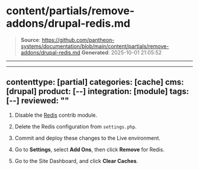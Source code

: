 # content/partials/remove-addons/drupal-redis.md

> **Source**: https://github.com/pantheon-systems/documentation/blob/main/content/partials/remove-addons/drupal-redis.md
> **Generated**: 2025-10-01 21:05:52

---

---
contenttype: [partial]
categories: [cache]
cms: [drupal]
product: [--]
integration: [module]
tags: [--]
reviewed: ""
---

1. Disable the [Redis](https://www.drupal.org/project/redis) contrib module.

1. Delete the Redis configuration from `settings.php`.

1. Commit and deploy these changes to the Live environment.

1. Go to <Icon icon="gear" /> **Settings**, select **Add Ons**, then click **Remove** for Redis.

1. Go to the Site Dashboard, and click <Icon icon="cleaning" /> **Clear Caches**.
